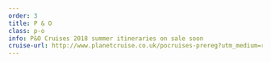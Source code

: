```yaml
---
order: 3
title: P & O
class: p-o
info: P&O Cruises 2018 summer itineraries on sale soon
cruise-url: http://www.planetcruise.co.uk/pocruises-prereg?utm_medium=referral&utm_source=secret-escapes&utm_campaign=website-po
---
```

